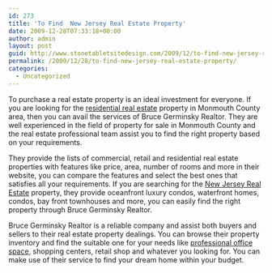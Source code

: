 ```yaml
---
id: 273
title: 'To Find  New Jersey Real Estate Property'
date: 2009-12-28T07:33:18+00:00
author: admin
layout: post
guid: http://www.stonetabletsitedesign.com/2009/12/to-find-new-jersey-real-estate-property/
permalink: /2009/12/28/to-find-new-jersey-real-estate-property/
categories:
  - Uncategorized
---
```

To purchase a real estate property is an ideal investment for everyone. If you are looking for the [residential real estate](http://www.bruce-germinsky-realtor.com) property in Monmouth County area, then you can avail the services of Bruce Germinsky Realtor. They are well experienced in the field of property for sale in Monmouth County and the real estate professional team assist you to find the right property based on your requirements.

They provide the lists of commercial, retail and residential real estate properties with features like price, area, number of rooms and more in their website, you can compare the features and select the best ones that satisfies all your requirements. If you are searching for the [New Jersey Real Estate](http://www.bruce-germinsky-realtor.com) property, they provide oceanfront luxury condos, waterfront homes, condos, bay front townhouses and more, you can easily find the right property through Bruce Germinsky Realtor.

Bruce Germinsky Realtor is a reliable company and assist both buyers and sellers to their real estate property dealings. You can browse their property inventory and find the suitable one for your needs like [professional office space](http://www.bruce-germinsky-realtor.com), shopping centers, retail shop and whatever you looking for. You can make use of their service to find your dream home within your budget.